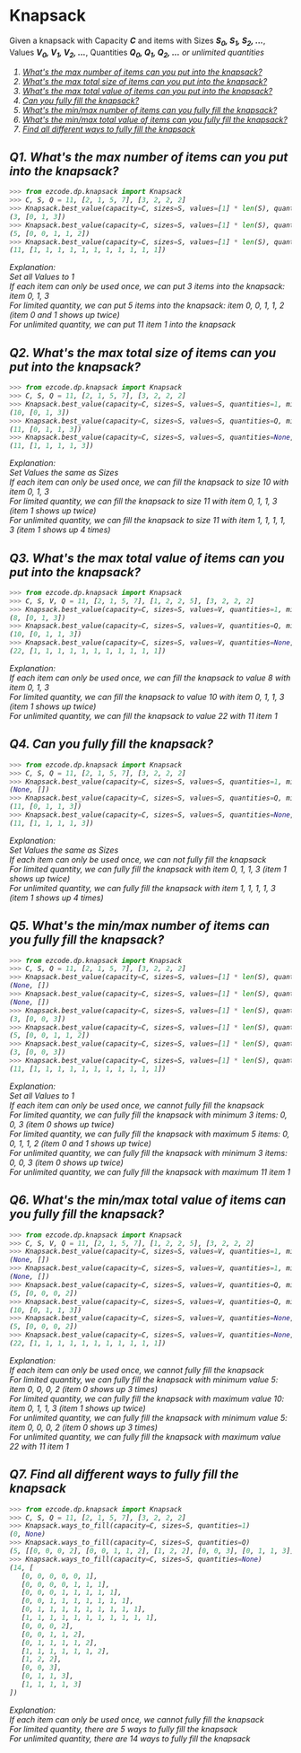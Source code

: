 # Knapsack

Given a knapsack with Capacity <strong><em>C</em></strong> and items with Sizes <strong><em>S<sub>0</sub>, S<sub>1</sub>, S<sub>2</sub>, ...</em></strong>, Values <strong><em>V<sub>0</sub>, V<sub>1</sub>, V<sub>2</sub>, ...</em></strong>, Quantities <strong><em>Q<sub>0</sub>, Q<sub>1</sub>, Q<sub>2</sub>, ...</strong> or unlimited quantities<br>
1. [What's the max number of items can you put into the knapsack?](#q1-whats-the-max-number-of-items-can-you-put-into-the-knapsack)
2. [What's the max total size of items can you put into the knapsack?](#q2-whats-the-max-total-size-of-items-can-you-put-into-the-knapsack)
3. [What's the max total value of items can you put into the knapsack?](#q3-whats-the-max-total-value-of-items-can-you-put-into-the-knapsack)
4. [Can you fully fill the knapsack?](#q4-can-you-fully-fill-the-knapsack)
5. [What's the min/max number of items can you fully fill the knapsack?](#q5-whats-the-minmax-number-of-items-can-you-fully-fill-the-knapsack)
6. [What's the min/max total value of items can you fully fill the knapsack?](#q6-whats-the-minmax-total-value-of-items-can-you-fully-fill-the-knapsack)
7. [Find all different ways to fully fill the knapsack](#q7-find-all-different-ways-to-fully-fill-the-knapsack)<br>

## Q1. What's the max number of items can you put into the knapsack?
```python
>>> from ezcode.dp.knapsack import Knapsack
>>> C, S, Q = 11, [2, 1, 5, 7], [3, 2, 2, 2]
>>> Knapsack.best_value(capacity=C, sizes=S, values=[1] * len(S), quantities=1, min_max=max, fill_to_capacity=False)
(3, [0, 1, 3])
>>> Knapsack.best_value(capacity=C, sizes=S, values=[1] * len(S), quantities=Q, min_max=max, fill_to_capacity=False)
(5, [0, 0, 1, 1, 2])
>>> Knapsack.best_value(capacity=C, sizes=S, values=[1] * len(S), quantities=None, min_max=max, fill_to_capacity=False)
(11, [1, 1, 1, 1, 1, 1, 1, 1, 1, 1, 1])
```
Explanation:<br>
Set all Values to 1<br>
If each item can only be used once, we can put 3 items into the knapsack: item 0, 1, 3<br>
For limited quantity, we can put 5 items into the knapsack: item 0, 0, 1, 1, 2 (item 0 and 1 shows up twice)<br>
For unlimited quantity, we can put 11 item 1 into the knapsack<br>

## Q2. What's the max total size of items can you put into the knapsack?
```python
>>> from ezcode.dp.knapsack import Knapsack
>>> C, S, Q = 11, [2, 1, 5, 7], [3, 2, 2, 2]
>>> Knapsack.best_value(capacity=C, sizes=S, values=S, quantities=1, min_max=max, fill_to_capacity=False)
(10, [0, 1, 3])
>>> Knapsack.best_value(capacity=C, sizes=S, values=S, quantities=Q, min_max=max, fill_to_capacity=False)
(11, [0, 1, 1, 3])
>>> Knapsack.best_value(capacity=C, sizes=S, values=S, quantities=None, min_max=max, fill_to_capacity=False)
(11, [1, 1, 1, 1, 3])
```
Explanation:<br>
Set Values the same as Sizes<br>
If each item can only be used once, we can fill the knapsack to size 10 with item 0, 1, 3<br>
For limited quantity, we can fill the knapsack to size 11 with item 0, 1, 1, 3 (item 1 shows up twice)<br>
For unlimited quantity, we can fill the knapsack to size 11 with item 1, 1, 1, 1, 3 (item 1 shows up 4 times)<br>

## Q3. What's the max total value of items can you put into the knapsack?
```python
>>> from ezcode.dp.knapsack import Knapsack
>>> C, S, V, Q = 11, [2, 1, 5, 7], [1, 2, 2, 5], [3, 2, 2, 2]
>>> Knapsack.best_value(capacity=C, sizes=S, values=V, quantities=1, min_max=max, fill_to_capacity=False)
(8, [0, 1, 3])
>>> Knapsack.best_value(capacity=C, sizes=S, values=V, quantities=Q, min_max=max, fill_to_capacity=False)
(10, [0, 1, 1, 3])
>>> Knapsack.best_value(capacity=C, sizes=S, values=V, quantities=None, min_max=max, fill_to_capacity=False)
(22, [1, 1, 1, 1, 1, 1, 1, 1, 1, 1, 1])
```
Explanation:<br>
If each item can only be used once, we can fill the knapsack to value 8 with item 0, 1, 3<br>
For limited quantity, we can fill the knapsack to value 10 with item 0, 1, 1, 3 (item 1 shows up twice)<br>
For unlimited quantity, we can fill the knapsack to value 22 with 11 item 1<br>

## Q4. Can you fully fill the knapsack?
```python
>>> from ezcode.dp.knapsack import Knapsack
>>> C, S, Q = 11, [2, 1, 5, 7], [3, 2, 2, 2]
>>> Knapsack.best_value(capacity=C, sizes=S, values=S, quantities=1, min_max=max, fill_to_capacity=True)
(None, [])
>>> Knapsack.best_value(capacity=C, sizes=S, values=S, quantities=Q, min_max=max, fill_to_capacity=True)
(11, [0, 1, 1, 3])
>>> Knapsack.best_value(capacity=C, sizes=S, values=S, quantities=None, min_max=max, fill_to_capacity=True)
(11, [1, 1, 1, 1, 3])
```
Explanation:<br>
Set Values the same as Sizes<br>
If each item can only be used once, we can not fully fill the knapsack<br>
For limited quantity, we can fully fill the knapsack with item 0, 1, 1, 3 (item 1 shows up twice)<br>
For unlimited quantity, we can fully fill the knapsack with item 1, 1, 1, 1, 3 (item 1 shows up 4 times)<br>

## Q5. What's the min/max number of items can you fully fill the knapsack?
```python
>>> from ezcode.dp.knapsack import Knapsack
>>> C, S, Q = 11, [2, 1, 5, 7], [3, 2, 2, 2]
>>> Knapsack.best_value(capacity=C, sizes=S, values=[1] * len(S), quantities=1, min_max=min, fill_to_capacity=True)
(None, [])
>>> Knapsack.best_value(capacity=C, sizes=S, values=[1] * len(S), quantities=1, min_max=max, fill_to_capacity=True)
(None, [])
>>> Knapsack.best_value(capacity=C, sizes=S, values=[1] * len(S), quantities=Q, min_max=min, fill_to_capacity=True)
(3, [0, 0, 3])
>>> Knapsack.best_value(capacity=C, sizes=S, values=[1] * len(S), quantities=Q, min_max=max, fill_to_capacity=True)
(5, [0, 0, 1, 1, 2])
>>> Knapsack.best_value(capacity=C, sizes=S, values=[1] * len(S), quantities=None, min_max=min, fill_to_capacity=True)
(3, [0, 0, 3])
>>> Knapsack.best_value(capacity=C, sizes=S, values=[1] * len(S), quantities=None, min_max=max, fill_to_capacity=True)
(11, [1, 1, 1, 1, 1, 1, 1, 1, 1, 1, 1])
```
Explanation:<br>
Set all Values to 1<br>
If each item can only be used once, we cannot fully fill the knapsack<br>
For limited quantity, we can fully fill the knapsack with minimum 3 items: 0, 0, 3 (item 0 shows up twice)<br>
For limited quantity, we can fully fill the knapsack with maximum 5 items: 0, 0, 1, 1, 2 (item 0 and 1 shows up twice)<br>
For unlimited quantity, we can fully fill the knapsack with minimum 3 items: 0, 0, 3 (item 0 shows up twice)<br>
For unlimited quantity, we can fully fill the knapsack with maximum 11 item 1<br>

## Q6. What's the min/max total value of items can you fully fill the knapsack?
```python
>>> from ezcode.dp.knapsack import Knapsack
>>> C, S, V, Q = 11, [2, 1, 5, 7], [1, 2, 2, 5], [3, 2, 2, 2]
>>> Knapsack.best_value(capacity=C, sizes=S, values=V, quantities=1, min_max=min, fill_to_capacity=True)
(None, [])
>>> Knapsack.best_value(capacity=C, sizes=S, values=V, quantities=1, min_max=max, fill_to_capacity=True)
(None, [])
>>> Knapsack.best_value(capacity=C, sizes=S, values=V, quantities=Q, min_max=min, fill_to_capacity=True)
(5, [0, 0, 0, 2])
>>> Knapsack.best_value(capacity=C, sizes=S, values=V, quantities=Q, min_max=max, fill_to_capacity=True)
(10, [0, 1, 1, 3])
>>> Knapsack.best_value(capacity=C, sizes=S, values=V, quantities=None, min_max=min, fill_to_capacity=True)
(5, [0, 0, 0, 2])
>>> Knapsack.best_value(capacity=C, sizes=S, values=V, quantities=None, min_max=max, fill_to_capacity=True)
(22, [1, 1, 1, 1, 1, 1, 1, 1, 1, 1, 1])
```
Explanation:<br>
If each item can only be used once, we cannot fully fill the knapsack<br>
For limited quantity, we can fully fill the knapsack with minimum value 5: item 0, 0, 0, 2 (item 0 shows up 3 times)<br>
For limited quantity, we can fully fill the knapsack with maximum value 10: item 0, 1, 1, 3 (item 1 shows up twice)<br>
For unlimited quantity, we can fully fill the knapsack with minimum value 5: item 0, 0, 0, 2 (item 0 shows up 3 times)<br>
For unlimited quantity, we can fully fill the knapsack with maximum value 22 with 11 item 1<br>

## Q7. Find all different ways to fully fill the knapsack
```python
>>> from ezcode.dp.knapsack import Knapsack
>>> C, S, Q = 11, [2, 1, 5, 7], [3, 2, 2, 2]
>>> Knapsack.ways_to_fill(capacity=C, sizes=S, quantities=1)
(0, None)
>>> Knapsack.ways_to_fill(capacity=C, sizes=S, quantities=Q)
(5, [[0, 0, 0, 2], [0, 0, 1, 1, 2], [1, 2, 2], [0, 0, 3], [0, 1, 1, 3]])
>>> Knapsack.ways_to_fill(capacity=C, sizes=S, quantities=None)
(14, [
   [0, 0, 0, 0, 0, 1],
   [0, 0, 0, 0, 1, 1, 1],
   [0, 0, 0, 1, 1, 1, 1, 1],
   [0, 0, 1, 1, 1, 1, 1, 1, 1],
   [0, 1, 1, 1, 1, 1, 1, 1, 1, 1],
   [1, 1, 1, 1, 1, 1, 1, 1, 1, 1, 1],
   [0, 0, 0, 2],
   [0, 0, 1, 1, 2],
   [0, 1, 1, 1, 1, 2],
   [1, 1, 1, 1, 1, 1, 2],
   [1, 2, 2],
   [0, 0, 3],
   [0, 1, 1, 3],
   [1, 1, 1, 1, 3]
])
```
Explanation:<br>
If each item can only be used once, we cannot fully fill the knapsack<br>
For limited quantity, there are 5 ways to fully fill the knapsack<br>
For unlimited quantity, there are 14 ways to fully fill the knapsack<br>

